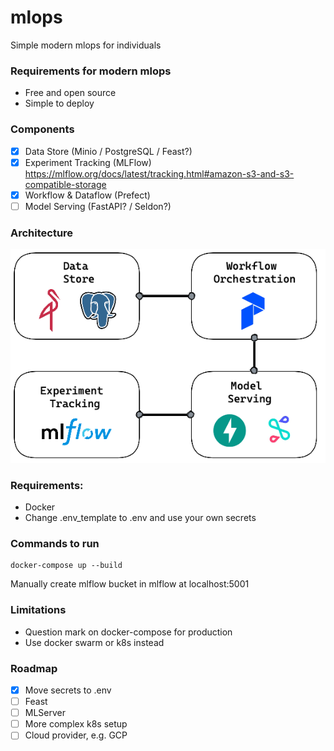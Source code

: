 # mlops
Simple modern mlops for individuals

### Requirements for modern mlops
- Free and open source
- Simple to deploy

### Components
- [x] Data Store (Minio / PostgreSQL / Feast?) 
- [x] Experiment Tracking (MLFlow) https://mlflow.org/docs/latest/tracking.html#amazon-s3-and-s3-compatible-storage
- [x] Workflow & Dataflow (Prefect)
- [ ] Model Serving (FastAPI? / Seldon?)

### Architecture
![Alt text](architecture.png)

### Requirements:
- Docker
- Change .env_template to .env and use your own secrets

### Commands to run 

```
docker-compose up --build
```

Manually create mlflow bucket in mlflow at localhost:5001

### Limitations
- Question mark on docker-compose for production
- Use docker swarm or k8s instead

### Roadmap
- [x] Move secrets to .env
- [ ] Feast
- [ ] MLServer
- [ ] More complex k8s setup
- [ ] Cloud provider, e.g. GCP